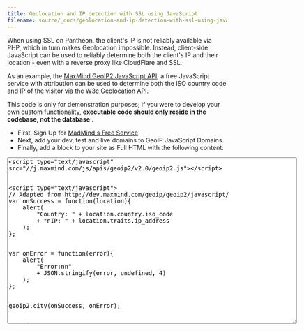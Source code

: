 ```yaml
---
title: Geolocation and IP detection with SSL using JavaScript
filename: source/_docs/geolocation-and-ip-detection-with-ssl-using-javascript.md
---
```


When using SSL on Pantheon, the client's IP is not reliably available via PHP, which in turn makes Geolocation impossible. Instead, client-side JavaScript can be used to reliably determine both the client's IP and their location - even with a reverse proxy like CloudFlare and SSL.

As an example, the [MaxMind GeoIP2 JavaScript API](http://www.maxmind.com/en/javascript), a free JavaScript service with attribution can be used to determine both the ISO country code and IP of the visitor via the [W3c Geolocation API](http://dev.w3.org/geo/api/spec-source.html).

This code is only for demonstration purposes; if you were to develop your own custom functionality, **executable code should only reside in the codebase, not the database** .

- First, Sign Up for [MadMind's Free Service](http://www.maxmind.com/en/javascript)
- Next, add your dev, test and live domains to GeoIP JavaScript Domains.
- Finally, add a block to your site as Full HTML with the following content:  
<textarea cols="80" rows="25">&lt;script type="text/javascript" src="//j.maxmind.com/js/apis/geoip2/v2.0/geoip2.js"&gt;&lt;/script&gt;


&lt;script type="text/javascript"&gt;
// Adapted from http://dev.maxmind.com/geoip/geoip2/javascript/
var onSuccess = function(location){
    alert(
        "Country: " + location.country.iso_code
        + "nIP: " + location.traits.ip_address
    );
};


var onError = function(error){
    alert(
        "Error:nn"
        + JSON.stringify(error, undefined, 4)
    );
};


geoip2.city(onSuccess, onError);


&lt;/script&gt;
This website uses &lt;a href="http://www.maxmind.com/en/javascript"&gt;GeoIP2 JavaScript from MaxMind&lt;/a&gt;.</textarea>
